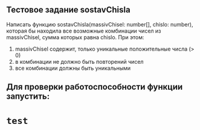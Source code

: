 ## Тестовое задание sostavChisla
Написать функцию sostavChisla(massivChisel: number[], chislo: number),
которая бы находила все возможные комбинации чисел из massivChisel,
сумма которых равна chislo. При этом:
1) massivChisel содержит, только уникальные положительные числа (> 0)
3) в комбинации не должно быть повторений чисел
4) все комбинации должны быть уникальными

## Для проверки работоспособности функции запустить:

# `test`

